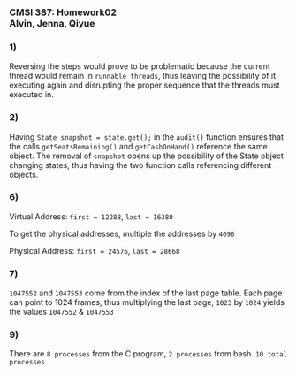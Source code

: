 ### **CMSI 387: Homework02 <br> Alvin, Jenna, Qiyue**

### 1)
Reversing the steps would prove to be problematic because the current thread would remain in `runnable threads`, thus leaving the possibility of it executing again and disrupting the proper sequence that the threads must executed in.

### 2)
Having `State snapshot = state.get();` in the `audit()` function ensures that the calls `getSeatsRemaining()` and `getCashOnHand()` reference the same object. The removal of `snapshot` opens up the possibility of the State object changing states, thus having the two function calls referencing different objects.

### 6)

Virtual Address: `first = 12288`, `last = 16380`

To get the physical addresses, multiple the addresses by `4096`

Physical Address: `first = 24576`, `last = 28668`

### 7)

`1047552` and `1047553` come from the index of the last page table. Each page can point to 1024 frames, thus multiplying the last page, `1023` by `1024` yields the values `1047552` & `1047553`

### 9)

There are `8 processes` from the C program, `2 processes` from bash. `10 total processes`
